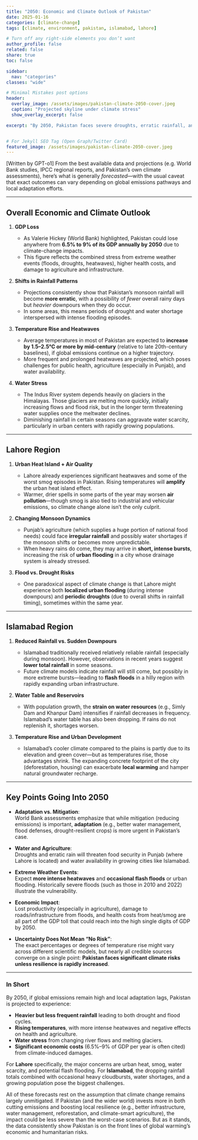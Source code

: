 ```yaml
---
title: "2050: Economic and Climate Outlook of Pakistan"
date: 2025-01-16
categories: [climate-change]
tags: [climate, environment, pakistan, islamabad, lahore]

# Turn off any right‐side elements you don’t want
author_profile: false
related: false
share: true
toc: false

sidebar:
  nav: "categories"
classes: "wide"

# Minimal Mistakes post options
header:
  overlay_image: /assets/images/pakistan-climate-2050-cover.jpeg
  caption: "Projected skyline under climate stress"
  show_overlay_excerpt: false

excerpt: "By 2050, Pakistan faces severe droughts, erratic rainfall, and a looming economic challenge—adaptation is no longer optional."


# For Jekyll SEO Tag (Open Graph/Twitter Card)
featured_image: /assets/images/pakistan-climate-2050-cover.jpeg
---
```


[Written by GPT-o1]
From the best available data and projections (e.g. World Bank studies, IPCC regional reports, and Pakistan’s own climate assessments), here’s what is generally *forecasted*—with the usual caveat that exact outcomes can vary depending on global emissions pathways and local adaptation efforts.

---

## Overall Economic and Climate Outlook

1. **GDP Loss**  
   - As Valerie Hickey (World Bank) highlighted, Pakistan could lose anywhere from **6.5% to 9% of its GDP annually by 2050** due to climate-change impacts.  
   - This figure reflects the combined stress from extreme weather events (floods, droughts, heatwaves), higher health costs, and damage to agriculture and infrastructure.

2. **Shifts in Rainfall Patterns**  
   - Projections consistently show that Pakistan’s monsoon rainfall will become **more erratic**, with a possibility of *fewer* overall rainy days but *heavier* downpours when they do occur.  
   - In some areas, this means periods of drought and water shortage interspersed with intense flooding episodes.

3. **Temperature Rise and Heatwaves**  
   - Average temperatures in most of Pakistan are expected to **increase by 1.5–2.5°C or more by mid-century** (relative to late 20th-century baselines), if global emissions continue on a higher trajectory.  
   - More frequent and prolonged heatwaves are projected, which poses challenges for public health, agriculture (especially in Punjab), and water availability.

4. **Water Stress**  
   - The Indus River system depends heavily on glaciers in the Himalayas. Those glaciers are melting more quickly, initially increasing flows and flood risk, but in the longer term threatening water supplies once the meltwater declines.  
   - Diminishing rainfall in certain seasons can aggravate water scarcity, particularly in urban centers with rapidly growing populations.

---

## Lahore Region

1. **Urban Heat Island + Air Quality**  
   - Lahore already experiences significant heatwaves and some of the worst smog episodes in Pakistan. Rising temperatures will **amplify** the urban heat island effect.  
   - Warmer, drier spells in some parts of the year may worsen **air pollution**—though smog is also tied to industrial and vehicular emissions, so climate change alone isn’t the only culprit.

2. **Changing Monsoon Dynamics**  
   - Punjab’s agriculture (which supplies a huge portion of national food needs) could face **irregular rainfall** and possibly water shortages if the monsoon shifts or becomes more unpredictable.  
   - When heavy rains do come, they may arrive in **short, intense bursts**, increasing the risk of **urban flooding** in a city whose drainage system is already stressed.

3. **Flood vs. Drought Risks**  
   - One paradoxical aspect of climate change is that Lahore might experience both **localized urban flooding** (during intense downpours) and **periodic droughts** (due to overall shifts in rainfall timing), sometimes within the same year.

---

## Islamabad Region

1. **Reduced Rainfall vs. Sudden Downpours**  
   - Islamabad traditionally received relatively reliable rainfall (especially during monsoon). However, observations in recent years suggest **lower total rainfall** in some seasons.  
   - Future climate models indicate rainfall will still come, but possibly in more extreme bursts—leading to **flash floods** in a hilly region with rapidly expanding urban infrastructure.

2. **Water Table and Reservoirs**  
   - With population growth, the **strain on water resources** (e.g., Simly Dam and Khanpur Dam) intensifies if rainfall decreases in frequency. Islamabad’s water table has also been dropping. If rains do not replenish it, shortages worsen.

3. **Temperature Rise and Urban Development**  
   - Islamabad’s cooler climate compared to the plains is partly due to its elevation and green cover—but as temperatures rise, those advantages shrink. The expanding concrete footprint of the city (deforestation, housing) can exacerbate **local warming** and hamper natural groundwater recharge.

---

## Key Points Going Into 2050

- **Adaptation vs. Mitigation**:  
  World Bank assessments emphasize that while mitigation (reducing emissions) is important, **adaptation** (e.g., better water management, flood defenses, drought-resilient crops) is more urgent in Pakistan’s case.  

- **Water and Agriculture**:  
  Droughts and erratic rain will threaten food security in Punjab (where Lahore is located) and water availability in growing cities like Islamabad.

- **Extreme Weather Events**:  
  Expect **more intense heatwaves** and **occasional flash floods** or urban flooding. Historically severe floods (such as those in 2010 and 2022) illustrate the vulnerability.

- **Economic Impact**:  
  Lost productivity (especially in agriculture), damage to roads/infrastructure from floods, and health costs from heat/smog are all part of the GDP toll that could reach into the high single digits of GDP by 2050.

- **Uncertainty Does Not Mean “No Risk”**:  
  The exact percentages or degrees of temperature rise might vary across different scientific models, but nearly all credible sources converge on a single point: **Pakistan faces significant climate risks unless resilience is rapidly increased**.

---

### In Short

By 2050, if global emissions remain high and local adaptation lags, Pakistan is projected to experience:

- **Heavier but less frequent rainfall** leading to both drought and flood cycles.
- **Rising temperatures**, with more intense heatwaves and negative effects on health and agriculture.
- **Water stress** from changing river flows and melting glaciers.
- **Significant economic costs** (6.5%–9% of GDP per year is often cited) from climate-induced damages.

For **Lahore** specifically, the major concerns are urban heat, smog, water scarcity, and potential flash flooding. For **Islamabad**, the dropping rainfall totals combined with occasional heavy cloudbursts, water shortages, and a growing population pose the biggest challenges.

All of these forecasts rest on the assumption that climate change remains largely unmitigated. If Pakistan (and the wider world) invests more in both cutting emissions and boosting local resilience (e.g., better infrastructure, water management, reforestation, and climate-smart agriculture), the impact could be less severe than the worst-case scenarios. But as it stands, the data consistently show Pakistan is on the front lines of global warming’s economic and humanitarian risks.